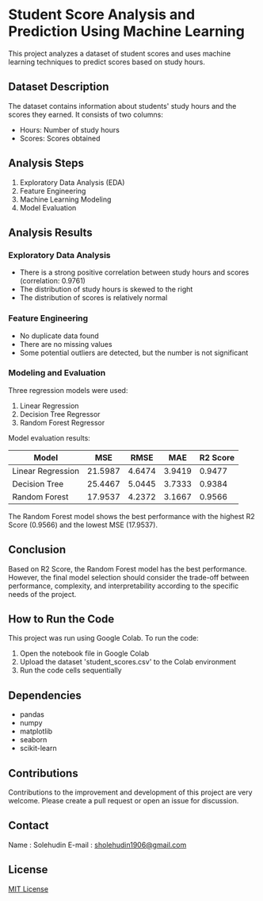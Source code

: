 # Student Score Analysis and Prediction Using Machine Learning

This project analyzes a dataset of student scores and uses machine learning techniques to predict scores based on study hours.

## Dataset Description

The dataset contains information about students' study hours and the scores they earned. It consists of two columns:
- Hours: Number of study hours
- Scores: Scores obtained

## Analysis Steps

1. Exploratory Data Analysis (EDA)
2. Feature Engineering
3. Machine Learning Modeling
4. Model Evaluation

## Analysis Results

### Exploratory Data Analysis

- There is a strong positive correlation between study hours and scores (correlation: 0.9761)
- The distribution of study hours is skewed to the right
- The distribution of scores is relatively normal

### Feature Engineering

- No duplicate data found
- There are no missing values
- Some potential outliers are detected, but the number is not significant

### Modeling and Evaluation

Three regression models were used:
1. Linear Regression
2. Decision Tree Regressor
3. Random Forest Regressor

Model evaluation results:

| Model              | MSE     | RMSE    | MAE     | R2 Score |
|--------------------|---------|---------|---------|----------|
| Linear Regression  | 21.5987 | 4.6474  | 3.9419  | 0.9477   |
| Decision Tree      | 25.4467 | 5.0445  | 3.7333  | 0.9384   |
| Random Forest      | 17.9537 | 4.2372  | 3.1667  | 0.9566   |

The Random Forest model shows the best performance with the highest R2 Score (0.9566) and the lowest MSE (17.9537).

## Conclusion

Based on R2 Score, the Random Forest model has the best performance. However, the final model selection should consider the trade-off between performance, complexity, and interpretability according to the specific needs of the project.

## How to Run the Code

This project was run using Google Colab. To run the code:
1. Open the notebook file in Google Colab
2. Upload the dataset 'student_scores.csv' to the Colab environment
3. Run the code cells sequentially

## Dependencies

- pandas
- numpy
- matplotlib
- seaborn
- scikit-learn

## Contributions

Contributions to the improvement and development of this project are very welcome. Please create a pull request or open an issue for discussion.

## Contact

Name : Solehudin
E-mail : sholehudin1906@gmail.com

## License

[MIT License](https://opensource.org/licenses/MIT)
